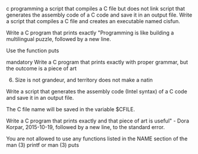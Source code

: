 c programming
 a script that compiles a C file but does not link
 script that generates the assembly code of a C code and save it in an output file.
Write a script that compiles a C file and creates an executable named cisfun.

Write a C program that prints exactly "Programming is like building a multilingual puzzle, followed by a new line.

Use the function puts


mandatory
Write a C program that prints exactly with proper grammar, but the outcome is a piece of art

6. Size is not grandeur, and territory does not make a natin

Write a script that generates the assembly code (Intel syntax) of a C code and save it in an output file.

The C file name will be saved in the variable $CFILE.

Write a C program that prints exactly and that piece of art is useful" - Dora Korpar, 2015-10-19, followed by a new line, to the standard error.

You are not allowed to use any functions listed in the NAME section of the man (3) printf or man (3) puts
